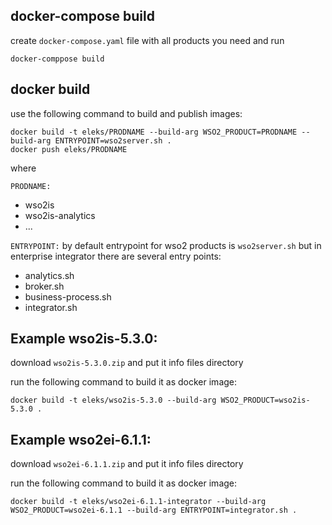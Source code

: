## docker-compose build

create `docker-compose.yaml` file with all products you need and run
```
docker-comppose build
```

## docker build

use the following command to build and publish images:

```
docker build -t eleks/PRODNAME --build-arg WSO2_PRODUCT=PRODNAME --build-arg ENTRYPOINT=wso2server.sh .
docker push eleks/PRODNAME
```

where 

`PRODNAME:`
-	wso2is
-	wso2is-analytics
-	...

`ENTRYPOINT:` by default entrypoint for wso2 products is `wso2server.sh` but in enterprise integrator there are several entry points:
- analytics.sh
- broker.sh
- business-process.sh
- integrator.sh


## Example wso2is-5.3.0:

download `wso2is-5.3.0.zip` and put it info files directory

run the following command to build it as docker image:

`docker build -t eleks/wso2is-5.3.0 --build-arg WSO2_PRODUCT=wso2is-5.3.0 .`


## Example wso2ei-6.1.1:

download `wso2ei-6.1.1.zip` and put it info files directory

run the following command to build it as docker image:

`docker build -t eleks/wso2ei-6.1.1-integrator --build-arg WSO2_PRODUCT=wso2ei-6.1.1 --build-arg ENTRYPOINT=integrator.sh .`
